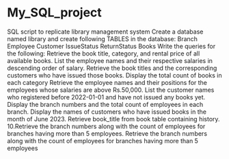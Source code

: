 # My_SQL_project
SQL script to replicate library management system Create a database named library and create following TABLES in the database:
Branch
Employee
Customer
IssueStatus
ReturnStatus
Books Write the queries for the following:
Retrieve the book title, category, and rental price of all available books.
List the employee names and their respective salaries in descending order of salary.
Retrieve the book titles and the corresponding customers who have issued those books.
Display the total count of books in each category
Retrieve the employee names and their positions for the employees whose salaries are above Rs.50,000.
List the customer names who registered before 2022-01-01 and have not issued any books yet.
Display the branch numbers and the total count of employees in each branch.
Display the names of customers who have issued books in the month of June 2023.
Retrieve book_title from book table containing history. 10.Retrieve the branch numbers along with the count of employees for branches having more than 5 employees.
Retrieve the branch numbers along with the count of employees for branches having more than 5 employees
